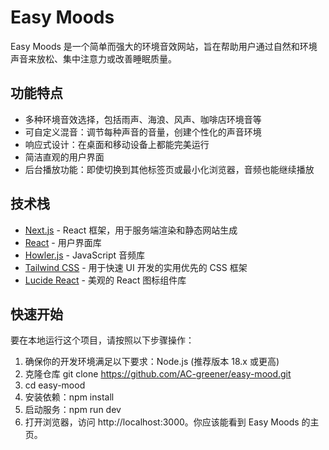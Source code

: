 # Easy Moods

Easy Moods 是一个简单而强大的环境音效网站，旨在帮助用户通过自然和环境声音来放松、集中注意力或改善睡眠质量。

## 功能特点

- 多种环境音效选择，包括雨声、海浪、风声、咖啡店环境音等
- 可自定义混音：调节每种声音的音量，创建个性化的声音环境
- 响应式设计：在桌面和移动设备上都能完美运行
- 简洁直观的用户界面
- 后台播放功能：即使切换到其他标签页或最小化浏览器，音频也能继续播放

## 技术栈

- [Next.js](https://nextjs.org/) - React 框架，用于服务端渲染和静态网站生成
- [React](https://reactjs.org/) - 用户界面库
- [Howler.js](https://howlerjs.com/) - JavaScript 音频库
- [Tailwind CSS](https://tailwindcss.com/) - 用于快速 UI 开发的实用优先的 CSS 框架
- [Lucide React](https://lucide.dev/) - 美观的 React 图标组件库

## 快速开始

要在本地运行这个项目，请按照以下步骤操作：

1. 确保你的开发环境满足以下要求：Node.js (推荐版本 18.x 或更高)
2. 克隆仓库
   git clone https://github.com/AC-greener/easy-mood.git
3. cd easy-mood
4. 安装依赖：npm install
5. 启动服务：npm run dev
6. 打开浏览器，访问 http://localhost:3000。你应该能看到 Easy Moods 的主页。
